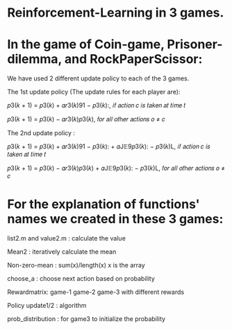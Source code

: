 # Reinforcement-Learning in 3 games.

# In the game of Coin-game, Prisoner-dilemma, and RockPaperScissor:
We have used 2 different update policy to each of the 3 games.

The 1st update policy (The update rules for each player are): 

𝑝3(𝑘 + 1) = 𝑝3(𝑘) + 𝛼𝑟3(𝑘)91 − 𝑝3(𝑘):, 𝑖𝑓 𝑎𝑐𝑡𝑖𝑜𝑛 𝑐 𝑖𝑠 𝑡𝑎𝑘𝑒𝑛 𝑎𝑡 𝑡𝑖𝑚𝑒 𝑡 

𝑝3(𝑘 + 1) = 𝑝3(𝑘) − 𝛼𝑟3(𝑘)𝑝3(𝑘), 𝑓𝑜𝑟 𝑎𝑙𝑙 𝑜𝑡h𝑒𝑟 𝑎𝑐𝑡𝑖𝑜𝑛𝑠 𝑜 ≠ 𝑐 


The 2nd update policy :

𝑝3(𝑘 + 1) = 𝑝3(𝑘) + 𝛼𝑟3(𝑘)91 − 𝑝3(𝑘): + 𝛼J𝔼9𝑝3(𝑘): − 𝑝3(𝑘)L, 𝑖𝑓 𝑎𝑐𝑡𝑖𝑜𝑛 𝑐 𝑖𝑠 𝑡𝑎𝑘𝑒𝑛 𝑎𝑡 𝑡𝑖𝑚𝑒 𝑡 

𝑝3(𝑘 + 1) = 𝑝3(𝑘) − 𝛼𝑟3(𝑘)𝑝3(𝑘) + 𝛼J𝔼9𝑝3(𝑘): − 𝑝3(𝑘)L, 𝑓𝑜𝑟 𝑎𝑙𝑙 𝑜𝑡h𝑒𝑟 𝑎𝑐𝑡𝑖𝑜𝑛𝑠 𝑜 ≠ 𝑐 


# For the explanation of functions' names we created in these 3 games:

list2.m and value2.m : calculate the value

Mean2 : iteratively calculate the mean

Non-zero-mean : sum(x)/length(x) x is the array

choose_a : choose next action based on probability

Rewardmatrix: game-1 game-2 game-3 with different rewards

Policy update1/2 : algorithm

prob_distribution : for game3 to initialize the probability
